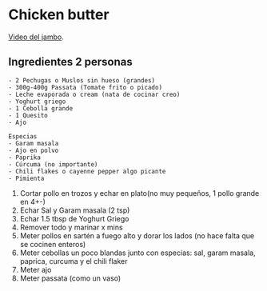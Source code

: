 # Chicken butter

[Video del jambo](https://youtu.be/qQq33CEzTic).

## Ingredientes 2 personas
```
- 2 Pechugas o Muslos sin hueso (grandes)
- 300g-400g Passata (Tomate frito o picado)
- Leche evaporada o cream (nata de cocinar creo)
- Yoghurt griego
- 1 Cebolla grande
- 1 Quesito
- Ajo

Especias
- Garam masala
- Ajo en polvo
- Paprika
- Cúrcuma (no importante)
- Chili flakes o cayenne pepper algo picante
- Pimienta

```

1. Cortar pollo en trozos y echar en plato(no muy pequeños, 1 pollo grande en 4+-)
2. Echar Sal y Garam masala (2 tsp)
3. Echar 1.5 tbsp de Yoghurt Griego
4. Remover todo y marinar x mins
5. Meter pollos en sartén a fuego alto y dorar los lados (no hace falta que se cocinen enteros)
6. Meter cebollas un poco blandas junto con especias: sal, garam masala, paprica, curcuma y el chili flaker
7. Meter ajo
8. Meter passata (como un vaso)
